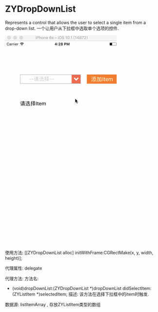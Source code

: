 # ZYDropDownList
Represents a control that allows the user to select a single item from a drop-down list.
一个让用户从下拉框中选取单个选项的控件.

![image](https://github.com/zhiyuanFan/ZYDropDownList/raw/master/Demo.gif)


使用方法:
[[ZYDropDownList alloc] initWithFrame:CGRectMake(x, y, width, height)];

代理属性: delegate

代理方法: 
方法名:
- (void)dropDownList:(ZYDropDownList *)dropDownList didSelectItem:(ZYListItem *)selectedItem;
描述:
该方法在选择下拉框中的item时触发.

数据源: listItemArray , 存放ZYListItem类型的数组


